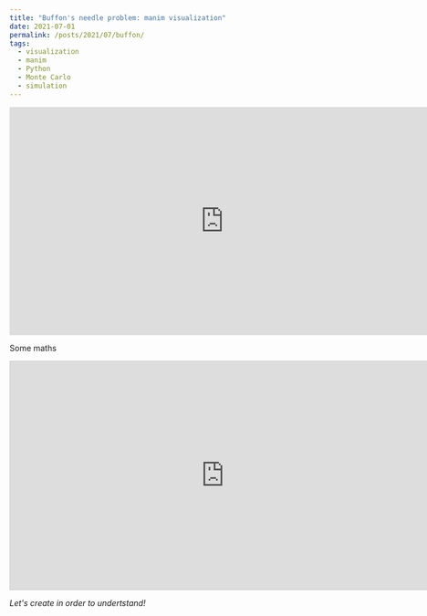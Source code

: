```yaml
---
title: "Buffon's needle problem: manim visualization"
date: 2021-07-01
permalink: /posts/2021/07/buffon/
tags:
  - visualization
  - manim
  - Python
  - Monte Carlo
  - simulation
---
```


<iframe width="750" height="400" src="https://www.youtube.com/embed/QsBF4eFtcAU" title="YouTube video player" frameborder="0" allow="accelerometer; autoplay; clipboard-write; encrypted-media; gyroscope; picture-in-picture" allowfullscreen></iframe>

Some maths 

<iframe src="https://www.desmos.com/calculator/7fszq0tq4e?embed" width="750" height="400" style="border: 1px solid #ccc" frameborder=0></iframe>



_Let's create in order to undertstand!_
